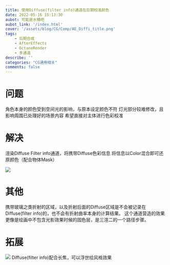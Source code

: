 ```yaml
---
title: 使用Diffuse(filter info)通道在后期校准颜色
date: 2022-05-16 15:13:30
aubot: 可能是水桶吧
aubot_link: '/index.html'
cover: '/assets/blog/CG/Comp/AE_Diffi_title.png'
tags: 
    - 后期合成
    - AfterEffects
    - OctaneRender
    - 多通道
describe: ''
categories: "CG通用相关"
comments: false
---
```

# 问题
角色本身的颜色受到空间光的影响，与原本设定颜色不符
灯光部分较难修改，且影响周围已处理好的场景内容
希望直接对主体进行色彩校准
# 解决
渲染Diffuse Filter info通道，将携带Diffuse色彩信息
将信息以Color混合即可还原颜色（配合物体Mask）

![](/assets/blog/CG/Comp/AE_Diffi_title.png)

# 其他
携带玻璃之类折射的区域，以及折射后面的Diffuse区域是不会被记录在Diffuse(filter info)的，也不会有折射曲率本身的计算结果。
这个通道营造的效果更像是绘画中不包含光影效果时候的固色层，是三渲二的一个路径步骤。

# 拓展
![](/assets/blog/CG/Comp/AE_Diffi.jpg)
Diffuse(filter info)配合长焦，可以浮世绘风格效果